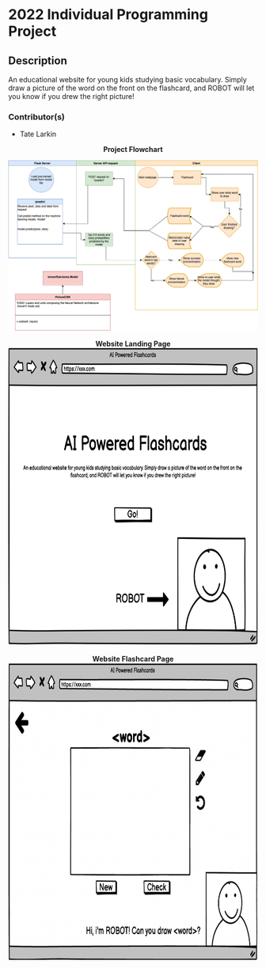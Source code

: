 # 2022 Individual Programming Project
## Description
An educational website for young kids studying basic vocabulary. Simply draw a picture of the word on the front on the flashcard, and ROBOT will let you know if you drew the right picture!

### Contributor(s)
* Tate Larkin                                   

<p align="center">
    <b>Project Flowchart</b>
</p>

![flowchart](https://github.com/tate8/2022IndividualProject/blob/main/images/AIFlashcards.drawio.png)

<p align="center">
    <b>Website Landing Page</b>
    <br>
    <img src="https://github.com/tate8/2022IndividualProject/blob/main/images/AIFlashcardsLandingPage.png" width="800" height="600"></img>
    <br>
    <br>
    <b>Website Flashcard Page</b>
    <br>
    <img src="https://github.com/tate8/2022IndividualProject/blob/main/images/AIFlashcardsCardPage.png" width="800" height="600"></img>
</p>

